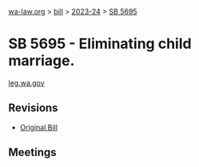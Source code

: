 [wa-law.org](/) > [bill](/bill/) > [2023-24](/bill/2023-24/) > [SB 5695](/bill/2023-24/sb/5695/)

# SB 5695 - Eliminating child marriage.
[leg.wa.gov](https://app.leg.wa.gov/billsummary?BillNumber=5695&Year=2023&Initiative=false)

## Revisions
* [Original Bill](1/)

## Meetings